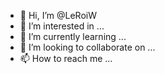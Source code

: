 - 👋 Hi, I’m @LeRoiW
- 👀 I’m interested in ...
- 🌱 I’m currently learning ...
- 💞️ I’m looking to collaborate on ...
- 📫 How to reach me ...

<!---
LeRoiW/LeRoiW is a ✨ special ✨ repository because its `README.md` (this file) appears on your GitHub profile.
You can click the Preview link to take a look at your changes.
--->
